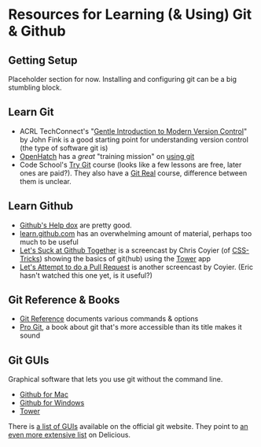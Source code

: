 # Resources for Learning (& Using) Git & Github

## Getting Setup

Placeholder section for now. Installing and configuring git can be a big stumbling block.

## Learn Git

- ACRL TechConnect's "[Gentle Introduction to Modern Version Control](http://acrl.ala.org/techconnect/?p=1191)" by John Fink is a good starting point for understanding version control (the type of software git is)
- [OpenHatch](https://openhatch.org) has a _great_ "training mission" on [using git](https://openhatch.org/missions/git)
- Code School's [Try Git](http://www.codeschool.com/courses/try-git) course (looks like a few lessons are free, later ones are paid?). They also have a [Git Real](http://gitreal.codeschool.com/) course, difference between them is unclear.

## Learn Github

- [Github's Help dox](https://help.github.com/) are pretty good.
- [learn.github.com](learn.github.com) has an overwhelming amount of material, perhaps too much to be useful
- [Let's Suck at Github Together](http://css-tricks.com/video-screencasts/101-lets-suck-at-github-together/) is a screencast by Chris Coyier (of [CSS-Tricks](http://css-tricks.com/)) showing the basics of git(hub) using the [Tower](http://www.git-tower.com/) app
- [Let's Attempt to do a Pull Request](http://css-tricks.com/video-screencasts/117-lets-attempt-to-do-a-pull-request/) is another screencast by Coyier. (Eric hasn't watched this one yet, is it useful?)

## Git Reference & Books

- [Git Reference](http://gitref.org/) documents various commands & options
- [Pro Git](http://git-scm.com/book), a book about git that's more accessible than its title makes it sound

## Git GUIs

Graphical software that lets you use git without the command line.

- [Github for Mac](http://mac.github.com/)
- [Github for Windows](http://windows.github.com/)
- [Tower](http://www.git-tower.com/)

There is [a list of GUIs](http://git-scm.com/downloads/guis) available on the official git website. They point to [an even more extensive list](https://delicious.com/matthew.mccullough/git+gui) on Delicious.
